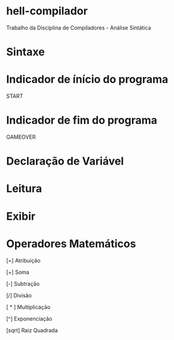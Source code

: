 # hell-compilador
Trabalho da Disciplina de Compiladores - Análise Sintática

# Sintaxe
# Indicador de ínício do programa
START

# Indicador de fim do programa
GAMEOVER

# Declaração de Variável

# Leitura

# Exibir 

# Operadores Matemáticos

[=] Atribuição

[+] Soma

[-] Subtração

[/] Divisão

[ * ] Multiplicação

[^] Exponenciação

[sqrt] Raiz Quadrada

#
